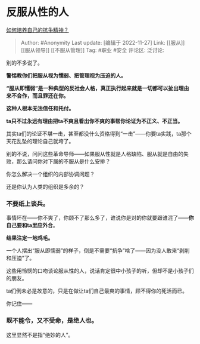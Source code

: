 # 反服从性的人
[如何培养自己的抗争精神？](https://www.zhihu.com/question/60197709/answer/2776356083)

> Author: #Anonymity
> Last update: [编辑于 2022-11-27]
> Link: [[服从]] [[服从领导]] [[不服从管理]]
> Tag: #职业 #安全
> 评论区:
> 泛讨论:

别的不多说了。

**警惕教你们把服从视为懦弱、把管理视为压迫的人。**

**“服从即懦弱”是一种典型的反社会人格，真正执行起来就是一切都可以扯出理由来不合作，而且罪还在你。**

**这种人根本无法信任和托付。**

**ta只不过永远有理由把ta不爽且看出你不爽的事帮你论证为不正义、不正当。**

其实ta们的论证不堪一击，甚至都没什么资格得到“一击”——你要ta实践，ta那个天花乱坠的理论自己就垮了。

别的不说，问问这些革命导师——如果服从性就是人格缺陷、服从就是自由的失败，那么请问你对下属的不服从是什么安排？

你怎么解决一个组织的内部协调问题？

还是你认为人类的组织是多余的？

### 不要纸上谈兵。

事情坏在——你不爽了，你顾不了那么多了，谁说你是对的你就要跟谁混了——**你自己要和ta里应外合**。

**结果注定一地鸡毛。**

一个人摆出“服从即懦弱”的样子，倒是不需要“抗争”啥了——因为没人敢来“剥削和压迫”了。

这些用怜悯的口吻谈论服从性的人，说话肯定很中小孩子的听，但却不是小孩子们的朋友。

ta们倒未必是故意的，只是在做让ta们自己最爽的事情，顾不得你的死活而已。

你记住——

### 既不能令，又不受命，是**绝人**也。

这里显然不是指“绝妙的人”。
